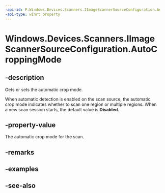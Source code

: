 ----api-id: P:Windows.Devices.Scanners.IImageScannerSourceConfiguration.AutoCroppingMode
-api-type: winrt property
---<!-- Property syntaxpublic Windows.Devices.Scanners.ImageScannerAutoCroppingMode AutoCroppingMode { get;  set; }--># Windows.Devices.Scanners.IImageScannerSourceConfiguration.AutoCroppingMode## -descriptionGets or sets the automatic crop mode.When automatic detection is enabled on the scan source, the automatic crop mode indicates whether to scan one region or multiple regions. When a new scan session starts, the default value is **Disabled**.## -property-valueThe automatic crop mode for the scan.## -remarks## -examples## -see-also